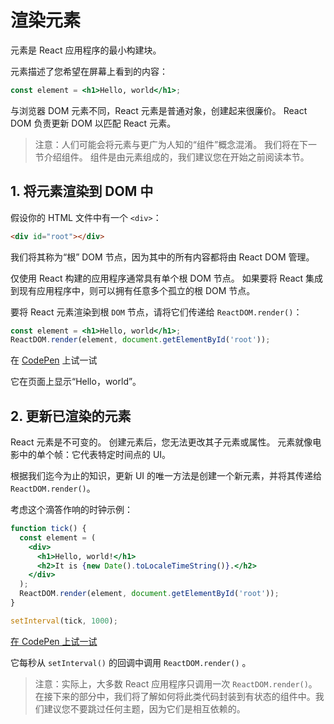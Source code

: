 # 渲染元素

元素是 React 应用程序的最小构建块。

元素描述了您希望在屏幕上看到的内容：

```jsx
const element = <h1>Hello, world</h1>;
```

与浏览器 DOM 元素不同，React 元素是普通对象，创建起来很廉价。 React DOM 负责更新 DOM 以匹配 React 元素。

>注意：人们可能会将元素与更广为人知的“组件”概念混淆。 我们将在下一节介绍组件。 组件是由元素组成的，我们建议您在开始之前阅读本节。

## 1. 将元素渲染到 DOM 中

假设你的 HTML 文件中有一个 `<div>`：

```html
<div id="root"></div>
```

我们将其称为“根” DOM 节点，因为其中的所有内容都将由 React DOM 管理。

仅使用 React 构建的应用程序通常具有单个根 DOM 节点。 如果要将 React 集成到现有应用程序中，则可以拥有任意多个孤立的根 DOM 节点。

要将 React 元素渲染到根 `DOM` 节点，请将它们传递给 `ReactDOM.render()`：

```jsx
const element = <h1>Hello, world</h1>;
ReactDOM.render(element, document.getElementById('root'));
```

在 [CodePen](https://reactjs.org/redirect-to-codepen/rendering-elements/render-an-element) 上试一试

它在页面上显示“Hello，world”。

## 2. 更新已渲染的元素

React 元素是不可变的。 创建元素后，您无法更改其子元素或属性。 元素就像电影中的单个帧：它代表特定时间点的 UI。

根据我们迄今为止的知识，更新 UI 的唯一方法是创建一个新元素，并将其传递给 `ReactDOM.render()`。

考虑这个滴答作响的时钟示例：

```jsx
function tick() {
  const element = (
    <div>
      <h1>Hello, world!</h1>
      <h2>It is {new Date().toLocaleTimeString()}.</h2>
    </div>
  );
  ReactDOM.render(element, document.getElementById('root'));
}

setInterval(tick, 1000);
```

[在 CodePen 上试一试](https://reactjs.org/redirect-to-codepen/rendering-elements/update-rendered-element)

它每秒从 `setInterval()` 的回调中调用 `ReactDOM.render()` 。

>注意：实际上，大多数 React 应用程序只调用一次 `ReactDOM.render()`。 在接下来的部分中，我们将了解如何将此类代码封装到有状态的组件中。我们建议您不要跳过任何主题，因为它们是相互依赖的。